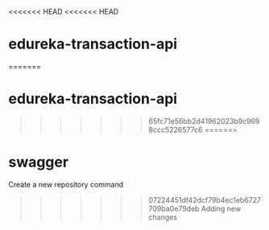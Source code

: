 <<<<<<< HEAD
<<<<<<< HEAD
# edureka-transaction-api
=======
# edureka-transaction-api
>>>>>>> 65fc71e56bb2d41962023b9c9698ccc5226577c6
=======
# swagger
Create a new repository command
>>>>>>> 07224451df42dcf79b4ec1eb6727709ba0e79deb
Adding new changes
